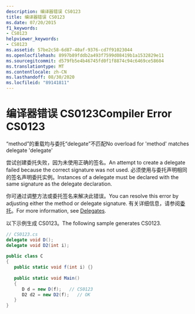 ```yaml
---
description: 编译器错误 CS0123
title: 编译器错误 CS0123
ms.date: 07/20/2015
f1_keywords:
- CS0123
helpviewer_keywords:
- CS0123
ms.assetid: 57be2c58-6d87-40af-9376-cd7f91023044
ms.openlocfilehash: 8997b89fddb2a493f7599d08419b1a1532829e11
ms.sourcegitcommit: d579fb5e4b46745fd0f1f8874c94c6469ce58604
ms.translationtype: MT
ms.contentlocale: zh-CN
ms.lasthandoff: 08/30/2020
ms.locfileid: "89141811"
---
```

# <a name="compiler-error-cs0123"></a><span data-ttu-id="a7b1e-103">编译器错误 CS0123</span><span class="sxs-lookup"><span data-stu-id="a7b1e-103">Compiler Error CS0123</span></span>
<span data-ttu-id="a7b1e-104">“method”的重载均与委托“delegate”不匹配</span><span class="sxs-lookup"><span data-stu-id="a7b1e-104">No overload for 'method' matches delegate 'delegate'</span></span>  
  
 <span data-ttu-id="a7b1e-105">尝试创建委托失败，因为未使用正确的签名。</span><span class="sxs-lookup"><span data-stu-id="a7b1e-105">An attempt to create a delegate failed because the correct signature was not used.</span></span> <span data-ttu-id="a7b1e-106">必须使用与委托声明相同的签名声明委托实例。</span><span class="sxs-lookup"><span data-stu-id="a7b1e-106">Instances of a delegate must be declared with the same signature as the delegate declaration.</span></span>  
  
 <span data-ttu-id="a7b1e-107">你可通过调整方法或委托签名来解决此错误。</span><span class="sxs-lookup"><span data-stu-id="a7b1e-107">You can resolve this error by adjusting either the method or delegate signature.</span></span> <span data-ttu-id="a7b1e-108">有关详细信息，请参阅[委托](../programming-guide/delegates/index.md)。</span><span class="sxs-lookup"><span data-stu-id="a7b1e-108">For more information, see [Delegates](../programming-guide/delegates/index.md).</span></span>  
  
 <span data-ttu-id="a7b1e-109">以下示例生成 CS0123。</span><span class="sxs-lookup"><span data-stu-id="a7b1e-109">The following sample generates CS0123.</span></span>  
  
```csharp  
// CS0123.cs  
delegate void D();  
delegate void D2(int i);  
  
public class C  
{  
   public static void f(int i) {}  
  
   public static void Main()  
   {  
      D d = new D(f);   // CS0123  
      D2 d2 = new D2(f);   // OK  
   }  
}  
```
